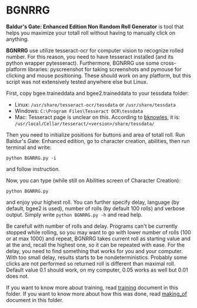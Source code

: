 # BGNRRG
**Baldur's Gate: Enhanced Edition Non Random Roll Generator** is tool that helps you maximize your totall roll without having to manually click on anything.

**BGNRRG** use utilize tesseract-ocr for computer vision to recognize rolled number. For this reason, you need to have tesseract installed (and its python wrapper pytesseract). Furthermore, BGNRRG use some cross-platform libraries: pyscreenshot for taking screenshots and pymouse for clicking and mouse positioning. These should work on any platform, but this script was not extensively tested anywhere else but Linux.

First, copy bgee.traineddata and bgee2.traineddata to your tessdata folder:
* Linux: ```/usr/share/tesseract-ocr/tessdata``` or ```/usr/share/tessdata``` 
* Windows: ```C:\Program Files\Tesseract OCR\tessdata```
* Mac: Tesseract page is unclear on this. According to [bknowles](https://github.com/bknowles), it is: ```/usr/local/Cellar/tesseract/<version>/share/tessdata/```

Then you need to initialize positions for buttons and area of totall roll. Run Baldur's Gate: Enhanced edition, go to character creation, abilities, then run terminal and write:
```
python BGNRRG.py -i
```
and follow instruction.

Now, you can type (while still on Abilities screen of Character Creation):
```
python BGNRRG.py
```
and enjoy your highest roll. You can further specify delay, language (by default, bgee2 is used), number of rolls (by default 100 rolls) and verbose output. Simply write ```python BGNRRG.py -h``` and read help.

Be carefull with number of rolls and delay. Programs can't be currently stopped while rolling, so you may want to go with lower number of rolls (100 or at max 1000) and repeat, BGNRRG takes current roll as starting value and at the and, recall the highest one, so it can be repeated with ease. For the delay, you need to find something that works for you and your computer. With too small delay, results starts to be nondeterministics. Probably some clicks are not performed so returned roll is different than maximal roll. Default value 0.1 should work, on my computer, 0.05 works as well but 0.01 does not.

If you want to know more about training, read [training](training.md) document in this folder. If you want to know more about how this was done, read [making_of](making_of.md) document in this folder.
